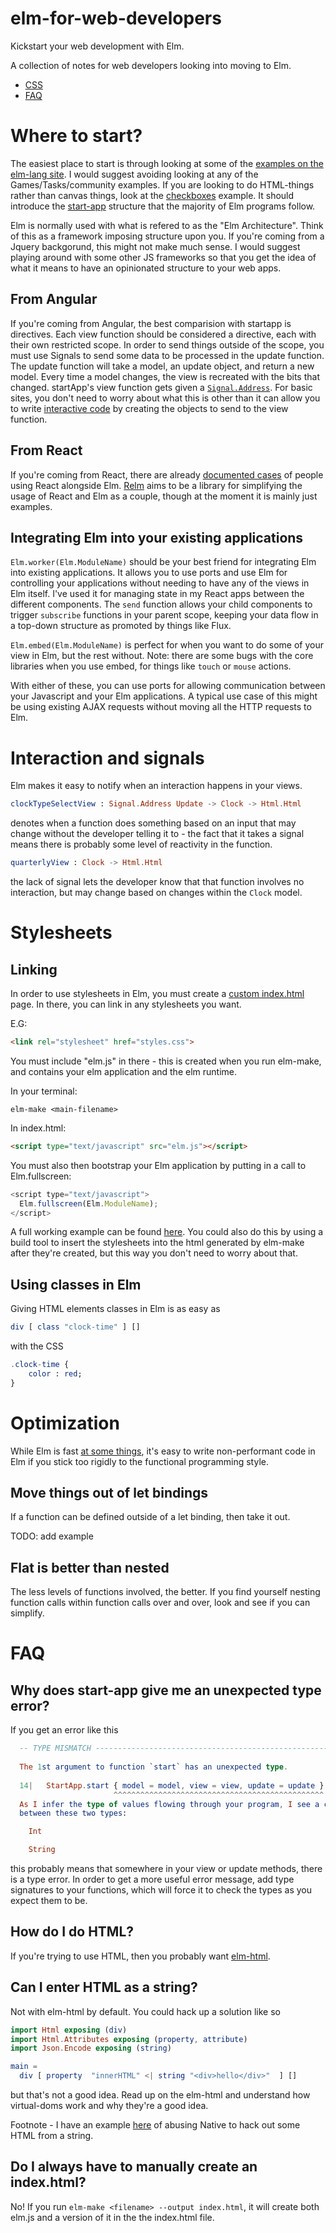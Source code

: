 # elm-for-web-developers

Kickstart your web development with Elm. 

A collection of notes for web developers looking into moving to Elm.

* [CSS](#stylesheets)
* [FAQ](#faq)

# Where to start?

The easiest place to start is through looking at some of the [examples on the elm-lang site](http://elm-lang.org/examples). I would suggest avoiding looking at any of the Games/Tasks/community examples. If you are looking to do HTML-things rather than canvas things, look at the [checkboxes](http://elm-lang.org/examples/checkboxes) example. It should introduce the [start-app](https://github.com/evancz/elm-architecture-tutorial/) structure that the majority of Elm programs follow. 

Elm is normally used with what is refered to as the "Elm Architecture". Think of this as a framework imposing structure upon you. If you're coming from a Jquery backgorund, this might not make much sense. I would suggest playing around with some other JS frameworks so that you get the idea of what it means to have an opinionated structure to your web apps.

## From Angular

If you're coming from Angular, the best comparision with startapp is directives. Each view function should be considered a directive, each with their own restricted scope. In order to send things outside of the scope, you must use Signals to send some data to be processed in the update function. The update function will take a model, an update object, and return a new model. Every time a model changes, the view is recreated with the bits that changed. startApp's view function gets given a [`Signal.Address`](http://package.elm-lang.org/packages/elm-lang/core/2.1.0/Signal#Mailbox). For basic sites, you don't need to worry about what this is other than it can allow you to write [interactive code](https://github.com/evancz/elm-todomvc/blob/master/Todo.elm#L202) by creating the objects to send to the view function.

## From React

If you're coming from React, there are already [documented cases](http://noredinktech.tumblr.com/post/126978281075/walkthrough-introducing-elm-to-a-js-web-app) of people using React alongside Elm. [Relm](https://github.com/eeue56/relm) aims to be a library for simplifying the usage of React and Elm as a couple, though at the moment it is mainly just examples.


## Integrating Elm into your existing applications

`Elm.worker(Elm.ModuleName)` should be your best friend for integrating Elm into existing applications. It allows you to use ports and use Elm for controlling your applications without needing to have any of the views in Elm itself. I've used it for managing state in my React apps between the different components. The `send` function allows your child components to trigger `subscribe` functions in your parent scope, keeping your data flow in a top-down structure as promoted by things like Flux.

`Elm.embed(Elm.ModuleName)` is perfect for when you want to do some of your view in Elm, but the rest without. Note: there are some bugs with the core libraries when you use embed, for things like `touch` or `mouse` actions. 

With either of these, you can use ports for allowing communication between your Javascript and your Elm applications. A typical use case of this might be using existing AJAX requests without moving all the HTTP requests to Elm.

# Interaction and signals

Elm makes it easy to notify when an interaction happens in your views.

```elm
clockTypeSelectView : Signal.Address Update -> Clock -> Html.Html
```

denotes when a function does something based on an input that may change without the developer telling it to - the fact that it takes a signal means there is probably some level of reactivity in the function. 

```elm
quarterlyView : Clock -> Html.Html
```

the lack of signal lets the developer know that that function involves no interaction, but may change based on changes within the `Clock` model.

# Stylesheets

## Linking

In order to use stylesheets in Elm, you must create a [custom index.html](https://github.com/eeue56/broken-clock/blob/master/index.html) page. In there, you can link in any stylesheets you want. 

E.G:
```html
<link rel="stylesheet" href="styles.css">
```

You must include "elm.js" in there - this is created when you run elm-make, and contains your elm application and the elm runtime. 

In your terminal:
```
elm-make <main-filename>
```

In index.html: 

```html
<script type="text/javascript" src="elm.js"></script>
```

You must also then bootstrap your Elm application by putting in a call to Elm.fullscreen:

```javascript
<script type="text/javascript">
  Elm.fullscreen(Elm.ModuleName);
</script>
```

A full working example can be found [here](https://github.com/eeue56/broken-clock/blob/master/index.html). You could also do this by using a build tool to insert the stylesheets into the html generated by elm-make after they're created, but this way you don't need to worry about that. 

## Using classes in Elm

Giving HTML elements classes in Elm is as easy as

```elm
div [ class "clock-time" ] []
```

with the CSS

```elm
.clock-time {
    color : red;
}

```

# Optimization

While Elm is fast [at some things](http://elm-lang.org/blog/blazing-fast-html), it's easy to write non-performant code in Elm if you stick too rigidly to the functional programming style.

## Move things out of let bindings

If a function can be defined outside of a let binding, then take it out. 

TODO: add example

## Flat is better than nested

The less levels of functions involved, the better. If you find yourself nesting function calls within function calls over and over, look and see if you can simplify.

# FAQ

## Why does start-app give me an unexpected type error?

If you get an error like this 
```elm
  -- TYPE MISMATCH ----------------------------------------------------- index.elm
  
  The 1st argument to function `start` has an unexpected type.
  
  14|   StartApp.start { model = model, view = view, update = update }
                       ^^^^^^^^^^^^^^^^^^^^^^^^^^^^^^^^^^^^^^^^^^^^^^^
  As I infer the type of values flowing through your program, I see a conflict
  between these two types:

    Int

    String

```

this probably means that somewhere in your view or update methods, there is a type error. In order to get a more useful error message, add type signatures to your functions, which will force it to check the types as you expect them to be.


## How do I do HTML?

If you're trying to use HTML, then you probably want [elm-html](http://package.elm-lang.org/packages/evancz/elm-html/4.0.1).

## Can I enter HTML as a string?

Not with elm-html by default. You could hack up a solution like so

```elm
import Html exposing (div)
import Html.Attributes exposing (property, attribute)
import Json.Encode exposing (string)

main = 
  div [ property  "innerHTML" <| string "<div>hello</div>"  ] []
```

but that's not a good idea. Read up on the elm-html and understand how virtual-doms work and why they're a good idea. 

Footnote - I have an example [here](https://github.com/eeue56/relm/tree/master/proposal/basic-html) of abusing Native to hack out some HTML from a string.


## Do I always have to manually create an index.html?

No! If you run `elm-make <filename> --output index.html`, it will create both elm.js and a version of it in the the index.html file.
